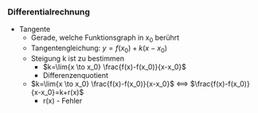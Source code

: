 ### Differentialrechnung
+ Tangente
	+ Gerade, welche Funktionsgraph in x<sub>0</sub> berührt
	+ Tangentengleichung: $y=f(x_0)+k(x-x_0)$
	+ Steigung k ist zu bestimmen
		+ $k=\lim{x \to x_0} \frac{f(x)-f(x_0)}{x-x_0}$
		+ Differenzenquotient
	+ $k=\lim{x \to x_0} \frac{f(x)-f(x_0)}{x-x_0}$ <==> $\frac{f(x)-f(x_0)}{x-x_0}=k+r(x)$
		+ r(x) - Fehler